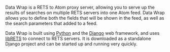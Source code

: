 Data Wrap is a RETS to Atom proxy server, allowing you to serve up the results of searches on multiple RETS servers into one Atom feed.  Data Wrap allows you to define both the fields that will be shown in the feed, as well as the search parameters that added to a feed.

Data Wrap is built using [Python](http://python.org) and the [Django](http://www.djangoproject.com) web framework, and uses [libRETS](http://www.crt.realtors.org/projects/rets/librets) to connect to RETS servers.  It is downloaded as a standalone Django project and can be started up and running very quickly.